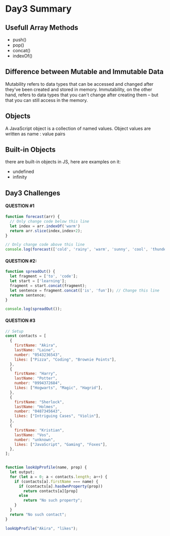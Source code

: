 # Day3 Summary

## Usefull Array Methods
- push()
- pop()
- concat() 
- indexOf()


## Difference between Mutable and Immutable Data
Mutability refers to data types that can be accessed and changed after they've been created and stored in memory. Immutability, on the other hand, refers to data types that you can't change after creating them – but that you can still access in the memory.


## Objects
A JavaScript object is a collection of named values.
Object values are written as name : value pairs


## Built-in Objects
there are built-in objects in JS, here are examples on it:
- undefined
- infinity

## Day3 Challenges 
#### QUESTION #1
```javascript
function forecast(arr) {
  // Only change code below this line
  let index = arr.indexOf('warm') 
  return arr.slice(index,index+2);
}

// Only change code above this line
console.log(forecast(['cold', 'rainy', 'warm', 'sunny', 'cool', 'thunderstorms']));
```

#### 	QUESTION #2:
```javascript
function spreadOut() {
  let fragment = ['to', 'code'];
  let start = ['learning'];
  fragment = start.concat(fragment);
  let sentence = fragment.concat(['is', 'fun']); // Change this line
  return sentence;
}

console.log(spreadOut());
```
#### 	QUESTION #3
```javascript
// Setup
const contacts = [
  {
    firstName: "Akira",
    lastName: "Laine",
    number: "0543236543",
    likes: ["Pizza", "Coding", "Brownie Points"],
  },
  {
    firstName: "Harry",
    lastName: "Potter",
    number: "0994372684",
    likes: ["Hogwarts", "Magic", "Hagrid"],
  },
  {
    firstName: "Sherlock",
    lastName: "Holmes",
    number: "0487345643",
    likes: ["Intriguing Cases", "Violin"],
  },
  {
    firstName: "Kristian",
    lastName: "Vos",
    number: "unknown",
    likes: ["JavaScript", "Gaming", "Foxes"],
  },
];


function lookUpProfile(name, prop) {
  let output;
  for (let a = 0; a < contacts.length; a++) {
    if (contacts[a].firstName === name) {
      if (contacts[a].hasOwnProperty(prop))
        return contacts[a][prop]
      else
        return "No such property";
    }
  }
  return "No such contact";
}

lookUpProfile("Akira", "likes");
```




